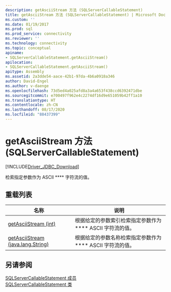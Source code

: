 ```yaml
---
description: getAsciiStream 方法 (SQLServerCallableStatement)
title: getAsciiStream 方法 (SQLServerCallableStatement) | Microsoft Docs
ms.custom: ''
ms.date: 01/19/2017
ms.prod: sql
ms.prod_service: connectivity
ms.reviewer: ''
ms.technology: connectivity
ms.topic: conceptual
apiname:
- SQLServerCallableStatement.getAsciiStream()
apilocation:
- SQLServerCallableStatement.getAsciiStream()
apitype: Assembly
ms.assetid: 2a3dde54-aace-42b1-97da-4b6a0918a346
author: David-Engel
ms.author: v-daenge
ms.openlocfilehash: 73d5ed4a025afd8a3a4a653f438ccd6392471dbe
ms.sourcegitcommit: e700497f962e4c2274df16d9e651059b42ff1a10
ms.translationtype: HT
ms.contentlocale: zh-CN
ms.lasthandoff: 08/17/2020
ms.locfileid: "88437399"
---
```

# <a name="getasciistream-method-sqlservercallablestatement"></a>getAsciiStream 方法 (SQLServerCallableStatement)
[!INCLUDE[Driver_JDBC_Download](../../../includes/driver_jdbc_download.md)]

  检索指定参数作为 ASCII **** 字符流的值。  
  
## <a name="overload-list"></a>重载列表  
  
|名称|说明|  
|----------|-----------------|  
|[getAsciiStream &#40;int&#41;](../../../connect/jdbc/reference/getasciistream-int.md)|根据给定的参数索引检索指定参数作为 **** ASCII 字符流的值。|  
|[getAsciiStream &#40;java.lang.String&#41;](../../../connect/jdbc/reference/getasciistream-java-lang-string.md)|根据给定的参数名称检索指定参数作为 **** ASCII 字符流的值。|  
  
## <a name="see-also"></a>另请参阅  
 [SQLServerCallableStatement 成员](../../../connect/jdbc/reference/sqlservercallablestatement-members.md)   
 [SQLServerCallableStatement 类](../../../connect/jdbc/reference/sqlservercallablestatement-class.md)  
  
  
